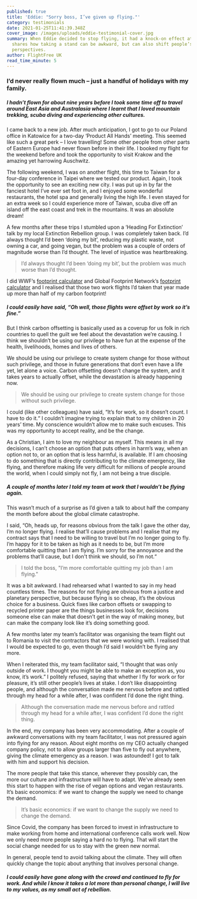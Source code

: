 ```yaml
---
published: true
title: 'Eddie: "Sorry boss, I’ve given up flying."'
category: testimonials
date: 2021-01-25T11:41:39.348Z
cover_image: /images/uploads/eddie-testimonial-cover.jpg
summary: When Eddie decided to stop flying, it had a knock-on effect at work. He
  shares how taking a stand can be awkward, but can also shift people’s
  perspectives.
author: FlightFree UK
read_time_minute: 5
---
```

### I’d never really flown much – just a handful of holidays with my family.

##### I hadn’t flown for about nine years before I took some time off to travel around East Asia and Australasia where I learnt that I loved mountain trekking, scuba diving and experiencing other cultures.

I came back to a new job. After much anticipation, I got to go to our Poland office in Katowice for a two-day ‘Product All Hands’ meeting. This seemed like such a great perk – I love travelling! Some other people from other parts of Eastern Europe had never flown before in their life. I booked my flight for the weekend before and took the opportunity to visit Krakow and the amazing yet harrowing Auschwitz. 

The following weekend, I was on another flight, this time to Taiwan for a four-day conference in Taipei where we tested our product. Again, I took the opportunity to see an exciting new city. I was put up in by far the fanciest hotel I’ve ever set foot in, and I enjoyed some wonderful restaurants, the hotel spa and generally living the high life. I even stayed for an extra week so I could experience more of Taiwan, scuba dive off an island off the east coast and trek in the mountains. It was an absolute dream! 

A few months after these trips I stumbled upon a ‘Heading For Extinction’ talk by my local Extinction Rebellion group. I was completely taken back. I’d always thought I’d been ‘doing my bit’, reducing my plastic waste, not owning a car, and going vegan, but the problem was a couple of orders of magnitude worse than I’d thought. The level of injustice was heartbreaking. 

> I’d always thought I’d been ‘doing my bit’, but the problem was much worse than I’d thought.

I did WWF’s [footprint calculator](https://footprint.wwf.org.uk/#/) and Global Footprint Network’s [footprint calculator](https://www.footprintcalculator.org/) and I realised that those two work flights I’d taken that year made up more than half of my carbon footprint!

##### I could easily have said, “Oh well, those flights were offset by work so it’s fine.”

But I think carbon offsetting is basically used as a coverup for us folk in rich countries to quell the guilt we feel about the devastation we’re causing. I think we shouldn’t be using our privilege to have fun at the expense of the health, livelihoods, homes and lives of others. 

We should be using our privilege to create system change for those without such privilege, and those in future generations that don’t even have a life yet, let alone a voice. Carbon offsetting doesn’t change the system, and it takes years to actually offset, while the devastation is already happening now.

> We should be using our privilege to create system change for those without such privilege.

I could (like other colleagues) have said, “It’s for work, so it doesn’t count. I have to do it.“ I couldn’t imagine trying to explain that to my children in 20 years’ time. My conscience wouldn’t allow me to make such excuses. This was my opportunity to accept reality, and be the change. 

As a Christian, I aim to love my neighbour as myself. This means in all my decisions, I can’t choose an option that puts others in harm’s way, when an option not to, or an option that is less harmful, is available. If I am choosing to do something that is directly contributing to the climate emergency, like flying, and therefore making life very difficult for millions of people around the world, when I could simply not fly, I am not being a true disciple.

##### A couple of months later I told my team at work that I wouldn’t be flying again.

This wasn’t much of a surprise as I’d given a talk to about half the company the month before about the global climate catastrophe. 

I said, “Oh, heads up, for reasons obvious from the talk I gave the other day, I’m no longer flying. I realise that’ll cause problems and I realise that my contract says that I need to be willing to travel but I’m no longer going to fly. I’m happy for it to be taken as high as it needs to be, but I’m more comfortable quitting than I am flying. I’m sorry for the annoyance and the problems that’ll cause, but I don't think we should, so I’m not.“

> I told the boss, "I’m more comfortable quitting my job than I am flying." 

It was a bit awkward. I had rehearsed what I wanted to say in my head countless times. The reasons for not flying are obvious from a justice and planetary perspective, but because flying is so cheap, it’s the obvious choice for a business. Quick fixes like carbon offsets or swapping to recycled printer paper are the things businesses look for, decisions someone else can make that doesn’t get in the way of making money, but can make the company look like it’s doing something good.

A few months later my team’s facilitator was organising the team flight out to Romania to visit the contractors that we were working with. I realised that I would be expected to go, even though I’d said I wouldn’t be flying any more. 

When I reiterated this, my team facilitator said, “I thought that was only outside of work. I thought you might be able to make an exception as, you know, it’s work.” I politely refused, saying that whether I fly for work or for pleasure, it’s still other people’s lives at stake. I don’t like disappointing people, and although the conversation made me nervous before and rattled through my head for a while after, I was confident I’d done the right thing.

> Although the conversation made me nervous before and rattled through my head for a while after, I was confident I’d done the right thing.

In the end, my company has been very accommodating. After a couple of awkward conversations with my team facilitator, I was not pressured again into flying for any reason. About eight months on my CEO actually changed company policy, not to allow groups larger than five to fly out anywhere, giving the climate emergency as a reason. I was astounded! I got to talk with him and support his decision. 

The more people that take this stance, wherever they possibly can, the more our culture and infrastructure will have to adapt. We've already seen this start to happen with the rise of vegan options and vegan restaurants. It’s basic economics: if we want to change the supply we need to change the demand.

> It’s basic economics: if we want to change the supply we need to change the demand.

Since Covid, the company has been forced to invest in infrastructure to make working from home and international conference calls work well. Now we only need more people saying a hard no to flying. That will start the social change needed for us to stay with the green new normal.

In general, people tend to avoid talking about the climate. They will often quickly change the topic about anything that involves personal change. 

##### I could easily have gone along with the crowd and continued to fly for work. And while I know it takes a lot more than personal change, I will live to my values, as my small act of rebellion.